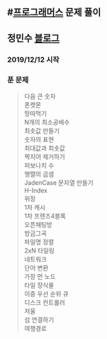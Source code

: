 #[프로그래머스](https://programmers.co.kr/) 문제 풀이
---
## 정민수 [블로그](https://utopia0716.tistory.com/)
### 2019/12/12 시작
### 푼 문제
>다음 큰 숫자</br>
>폰켓몬</br>
>땅따먹기</br>
>N개의 최소공배수</br>
>최솟값 만들기</br>
>숫자의 표현</br>
>최대값과 최솟값</br>
>짝지어 제거하기</br>
>피보나치 수</br>
>행렬의 곱셈</br>
>JadenCase 문자열 만들기</br>
>H-Index</br>
>위장</br>
>1차 캐시</br>
>1차 프렌즈4블록</br>
>오픈채팅방</br>
>방금그곡</br>
>파일명 정렬</br>
>2xN 타일링</br>
>네트워크</br>
>단어 변환</br>
>가장 먼 노드</br>
>타일 장식물</br>
>이중 우선 순위 큐</br>
>디스크 컨트롤러</br>
>저울</br>
>섬 연결하기</br>
>여행경로</br>

